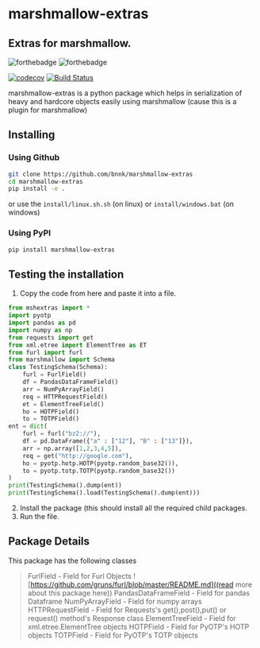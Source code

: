# marshmallow-extras
## Extras for marshmallow.

![forthebadge](https://forthebadge.com/images/badges/made-with-python.svg) ![forthebadge](https://forthebadge.com/images/badges/built-with-love.svg)

[![codecov](https://codecov.io/gh/bnnk/marshmallow-extras/branch/master/graph/badge.svg)](https://codecov.io/gh/bnnk/marshmallow-extras) [![Build Status](https://travis-ci.com/bnnk/marshmallow-extras.svg?branch=master)](https://travis-ci.com/bnnk/marshmallow-extras)

marshmallow-extras is a python package which helps in serialization of heavy and hardcore objects easily using marshmallow (cause this is a plugin for marshmallow)
## Installing

### Using Github
```bash
git clone https://github.com/bnnk/marshmallow-extras
cd marshmallow-extras
pip install -e .
```

or use the `install/linux.sh.sh` (on linux) or `install/windows.bat` (on windows)

### Using PyPI

```bash
pip install marshmallow-extras
```
## Testing the installation
1. Copy the code from here and paste it into a file.
```python
from mshextras import *
import pyotp
import pandas as pd
import numpy as np
from requests import get
from xml.etree import ElementTree as ET
from furl import furl
from marshmallow import Schema
class TestingSchema(Schema):
    furl = FurlField()
    df = PandasDataFrameField()
    arr = NumPyArrayField()
    req = HTTPRequestField()
    et = ElementTreeField()
    ho = HOTPField()
    to = TOTPField()
ent = dict(
    furl = furl("bz2://"),
    df = pd.DataFrame({"a" : ["12"], "B" : ["13"]}),
    arr = np.array([1,2,3,4,5]),
    req = get("http://google.com"),
    ho = pyotp.hotp.HOTP(pyotp.random_base32()),
    to = pyotp.totp.TOTP(pyotp.random_base32())
)
print(TestingSchema().dump(ent))
print(TestingSchema().load(TestingSchema().dump(ent)))
```
2. Install the package (this should install all the required child packages.
3. Run the file.

## Package Details
This package has the following classes
> FurlField - Field for Furl Objects ![https://github.com/gruns/furl/blob/master/README.md]((read more about this package here))
> PandasDataFrameField - Field for pandas Dataframe
> NumPyArrayField - Field for numpy arrays
> HTTPRequestField - Field for Requests's get(),post(),put() or request() method's Response class
> ElementTreeField - Field for xml.etree.ElementTree objects
> HOTPField - Field for PyOTP's HOTP objects
> TOTPField - Field for PyOTP's TOTP objects
